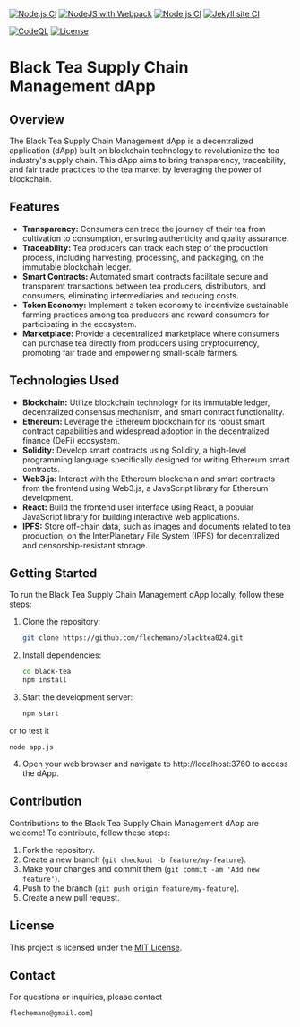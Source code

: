[![Node.js CI](https://github.com/flechemano/blacktea024/actions/workflows/node.js.yml/badge.svg)](https://github.com/flechemano/blacktea024/actions/workflows/node.js.yml) [![NodeJS with Webpack](https://github.com/flechemano/blacktea024/actions/workflows/webpack.yml/badge.svg)](https://github.com/flechemano/blacktea024/actions/workflows/webpack.yml) [![Node.js CI](https://github.com/flechemano/blacktea024/actions/workflows/node.js.yml/badge.svg)](https://github.com/flechemano/blacktea024/actions/workflows/node.js.yml) [![Jekyll site CI](https://github.com/flechemano/blacktea024/actions/workflows/jekyll-docker.yml/badge.svg)](https://github.com/flechemano/blacktea024/actions/workflows/jekyll-docker.yml)

[![CodeQL](https://github.com/flechemano/blacktea024/actions/workflows/codeql.yml/badge.svg)](https://github.com/flechemano/blacktea024/actions/workflows/codeql.yml)
[![License](https://img.shields.io/github/license/flechemano/blacktea024)](https://github.com/flechemano/blacktea024/blob/main/LICENSE)


# Black Tea Supply Chain Management dApp

## Overview

The Black Tea Supply Chain Management dApp is a decentralized application (dApp) built on blockchain technology to revolutionize the tea industry's supply chain. This dApp aims to bring transparency, traceability, and fair trade practices to the tea market by leveraging the power of blockchain.

## Features

- **Transparency:** Consumers can trace the journey of their tea from cultivation to consumption, ensuring authenticity and quality assurance.
- **Traceability:** Tea producers can track each step of the production process, including harvesting, processing, and packaging, on the immutable blockchain ledger.
- **Smart Contracts:** Automated smart contracts facilitate secure and transparent transactions between tea producers, distributors, and consumers, eliminating intermediaries and reducing costs.
- **Token Economy:** Implement a token economy to incentivize sustainable farming practices among tea producers and reward consumers for participating in the ecosystem.
- **Marketplace:** Provide a decentralized marketplace where consumers can purchase tea directly from producers using cryptocurrency, promoting fair trade and empowering small-scale farmers.

## Technologies Used

- **Blockchain:** Utilize blockchain technology for its immutable ledger, decentralized consensus mechanism, and smart contract functionality.
- **Ethereum:** Leverage the Ethereum blockchain for its robust smart contract capabilities and widespread adoption in the decentralized finance (DeFi) ecosystem.
- **Solidity:** Develop smart contracts using Solidity, a high-level programming language specifically designed for writing Ethereum smart contracts.
- **Web3.js:** Interact with the Ethereum blockchain and smart contracts from the frontend using Web3.js, a JavaScript library for Ethereum development.
- **React:** Build the frontend user interface using React, a popular JavaScript library for building interactive web applications.
- **IPFS:** Store off-chain data, such as images and documents related to tea production, on the InterPlanetary File System (IPFS) for decentralized and censorship-resistant storage.

## Getting Started

To run the Black Tea Supply Chain Management dApp locally, follow these steps:

1. Clone the repository:
   ```bash
   git clone https://github.com/flechemano/blacktea024.git
   ```

2. Install dependencies:
   ```bash
   cd black-tea
   npm install
   ```

3. Start the development server:
   ```bash
   npm start
   ``` 
or to test it 
```
node app.js
```
4. Open your web browser and navigate to http://localhost:3760 to access the dApp.

## Contribution

Contributions to the Black Tea Supply Chain Management dApp are welcome! To contribute, follow these steps:

1. Fork the repository.
2. Create a new branch (`git checkout -b feature/my-feature`).
3. Make your changes and commit them (`git commit -am 'Add new feature'`).
4. Push to the branch (`git push origin feature/my-feature`).
5. Create a new pull request.

## License

This project is licensed under the [MIT License](LICENSE).

## Contact

For questions or inquiries, please contact
```
flechemano@gmail.com]
```
